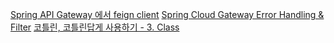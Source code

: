 [Spring API Gateway 에서 feign client](https://www.inflearn.com/questions/476449/spring-api-gateway-에서-feign-client)
[Spring Cloud Gateway Error Handling & Filter](https://cheese10yun.github.io/spring-cloud-gateway-2/)
[코틀린, 코틀린답게 사용하기 - 3. Class](https://jjeda.tistory.com/24)